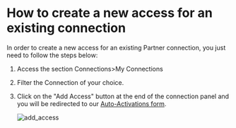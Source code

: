 ﻿---
sidebar_position: 3
---

# How to create a new access for an existing connection

In order to create a new access for an existing Partner connection, you just need to follow the steps below:

1. Access the section Connections>My Connections
1. Filter the Connection of your choice.
1. Click on the "Add Access" button at the end of the connection panel and you will be redirected to our [Auto-Activations form](/kb/connections/my-connections/guick-guide-to-auto-activations).

    ![add_access](https://stplaformwe.blob.core.windows.net/kbase/my_connections_8.jpg)